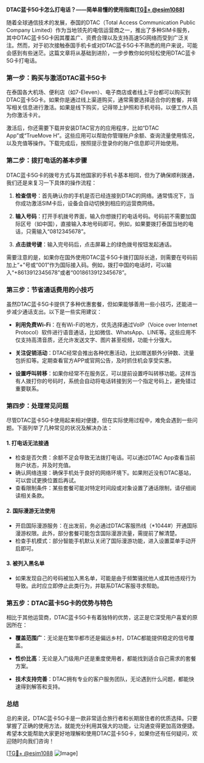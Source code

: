 **DTAC蓝卡5G卡怎么打电话？——简单易懂的使用指南[[TG💪+ @esim1088](https://t.me/s/esim1088)]**

随着全球通信技术的发展，泰国的DTAC（Total Access Communication Public Company Limited）作为当地领先的电信运营商之一，推出了多种SIM卡服务，其中DTAC蓝卡5G卡因其覆盖广、资费合理以及支持高速5G网络而受到广泛关注。然而，对于初次接触泰国手机卡或对DTAC蓝卡5G卡不熟悉的用户来说，可能会感到有些迷茫。这篇文章将从基础到进阶，一步步教你如何轻松使用DTAC蓝卡5G卡打电话。

### **第一步：购买与激活DTAC蓝卡5G卡**
在泰国各大机场、便利店（如7-Eleven）、电子商店或者线上平台都可以购买到DTAC蓝卡5G卡。如果你是通过线上渠道购买，通常需要选择适合你的套餐，并填写相关信息进行激活。如果是线下购买，记得带上护照和手机号码，以便工作人员为你激活卡片。

激活后，你还需要下载并安装DTAC官方的应用程序，比如“DTAC App”或“TrueMove H”。这些应用可以帮助你管理账户余额、查询流量使用情况，以及充值等操作。下载完成后，按照提示登录你的账户信息即可开始使用。

### **第二步：拨打电话的基本步骤**
DTAC蓝卡5G卡的拨号方式与其他国家的手机卡基本相同，但为了确保顺利拨通，我们还是来复习一下具体的操作流程：

1. **检查信号**：首先确认你的手机是否已经连接到DTAC的网络。通常情况下，当你成功激活SIM卡后，设备会自动切换到相应的运营商网络。
   
2. **输入号码**：打开手机拨号界面，输入你想拨打的电话号码。号码前不需要加国际区号（如中国），直接输入本地号码即可。例如，如果要拨打泰国当地的电话，只需输入“0812345678”。

3. **点击拨号键**：输入完号码后，点击屏幕上的绿色拨号按钮发起通话。

需要注意的是，如果你在国外使用DTAC蓝卡5G卡拨打国际长途，则需要在号码前加上“+”号或“001”作为国际接入码。例如，拨打中国的电话时，可以输入“+8613912345678”或者“0018613912345678”。

### **第三步：节省通话费用的小技巧**
虽然DTAC蓝卡5G卡提供了多种优惠套餐，但如果能够善用一些小技巧，还能进一步减少通话支出。以下是一些实用建议：

- **利用免费Wi-Fi**：在有Wi-Fi的地方，优先选择通过VoIP（Voice over Internet Protocol）软件进行语音通话，比如微信、WhatsApp、LINE等。这些应用不仅支持高清音质，还允许发送文字、图片甚至视频，功能十分强大。

- **关注促销活动**：DTAC经常会推出各种优惠活动，比如赠送额外分钟数、流量包折扣等。定期查看官方APP或官网公告，及时抓住机会享受实惠。

- **设置呼叫转移**：如果你经常不在服务区，可以提前设置呼叫转移功能。这样当有人拨打你的号码时，系统会自动将电话转接到另一个指定号码上，避免错过重要联系。

### **第四步：处理常见问题**
尽管DTAC蓝卡5G卡使用起来相对便捷，但在实际使用过程中，难免会遇到一些问题。下面列举了几种常见的状况及解决办法：

#### **1. 打电话无法接通**
   - 检查是否欠费：余额不足会导致无法拨打电话。可以通过DTAC App查看当前账户状态，并及时充值。
   - 确认网络连接：确保手机处于良好的网络环境下。如果附近没有DTAC基站，可以尝试更换位置后再试。
   - 查看限制条件：某些套餐可能对特定时间段或对象设置了通话限制，请仔细阅读相关条款。

#### **2. 国际漫游无法使用**
   - 开启国际漫游服务：在出发前，务必通过DTAC客服热线（*1044#）开通国际漫游权限。此外，部分套餐可能包含国际漫游流量，需提前了解清楚。
   - 检查手机模式：部分智能手机默认关闭了国际漫游功能，进入设置菜单手动开启即可。

#### **3. 被列入黑名单**
   - 如果发现自己的号码被加入黑名单，可能是由于频繁骚扰他人或其他违规行为导致。此时应立即停止此类行为，并联系DTAC客服寻求帮助。

### **第五步：DTAC蓝卡5G卡的优势与特色**
相比于其他运营商，DTAC蓝卡5G卡有着独特的优势，这正是它深受用户喜爱的原因所在：

- **覆盖范围广**：无论是在繁华都市还是偏远乡村，DTAC都能提供稳定的信号覆盖。
  
- **性价比高**：无论是入门级用户还是重度使用者，都能找到适合自己需求的套餐方案。

- **技术支持完善**：DTAC拥有专业的客户服务团队，无论遇到什么问题，都能快速得到解答和支持。

### **总结**
总的来说，DTAC蓝卡5G卡是一款非常适合旅行者和长期居住者的优质选择。只要掌握了正确的使用方法，就能充分利用其强大的功能，让沟通变得更加高效便捷。希望本文能帮助大家更好地理解和使用DTAC蓝卡5G卡，如果你还有任何疑问，欢迎随时向我们咨询！

[[TG💪+ @esim1088](https://t.me/s/esim1088) ![Image](https://i.postimg.cc/4NQfJmqS/Snipaste-2025-05-13-00-14-12.png)]